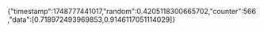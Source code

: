 {"timestamp":1748777441017,"random":0.4205118300665702,"counter":566,"data":[0.718972493969853,0.9146117051114029]}
